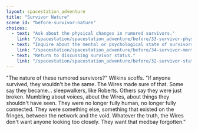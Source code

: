 ```yaml
---
layout: spacestation_adventure
title: "Survivor Nature"
scene_id: "before-survivor-nature"
choices:
  - text: "Ask about the physical changes in rumored survivors."
    link: "/spacestation/spacestation_adventure/before/33-survivor-physical-changes"
  - text: "Inquire about the mental or psychological state of survivors."
    link: "/spacestation/spacestation_adventure/before/34-survivor-mental-state"
  - text: "Return to discussing survivor status."
    link: "/spacestation/spacestation_adventure/before/32-survivor-status"
---
```


"The nature of these rumored survivors?" Wilkins scoffs. "If anyone survived, they wouldn't be the same. The Wires made sure of that. Some say they became... sleepwalkers, like Roberts. Others say they were just broken. Mumbling about voices, about the Wires, about things they shouldn't have seen. They were no longer fully human, no longer fully connected. They were something else, something that existed on the fringes, between the network and the void. Whatever the truth, the Wires don't want anyone looking too closely. They want that medbay forgotten."
